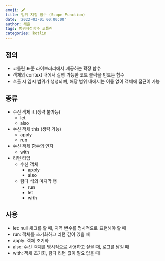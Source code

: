 ```yaml
---
emoji: 🖋
title: 범위 지정 함수 (Scope Function)
date: '2022-03-01 00:00:00'
author: 채윤
tags: 범위지정함수 코틀린
categories: kotlin
---
```


## 정의

- 코틀린 표준 라이브러리에서 제공하는 확장 함수
- 객체의 context 내에서 실행 가능한 코드 블럭을 만드는 함수
- 호출 시 임시 범위가 생성되며, 해당 범위 내에서는 이름 없이 객체에 접근이 가능

## 종류

- 수신 객체 it (생략 불가능)
    - let
    - also
- 수신 객체 this (생략 가능)
    - apply
    - run
- 수신 객체 함수의 인자
    - with
- 리턴 타입
    - 수신 객체
        - apply
        - also
    - 람다 식의 마지막 행
        - run
        - let
        - with

## 사용

- let: null 체크를 할 때, 지역 변수를 명시적으로 표현해야 할 때
- run: 객체를 초기화하고 리턴 값이 있을 때
- apply: 객체 초기화
- also: 수신 객체를 명시적으로 사용하고 싶을 때, 로그를 남길 때
- with: 객체 초기화, 람다 리턴 값이 필요 없을 때
